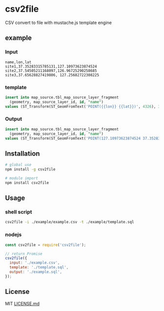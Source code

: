# csv2file
CSV convert to file with mustache.js template engine

## example
### Input
```
name,lon,lat
site1,37.35283315785131,127.10973623874524
site2,37.54505211168097,126.96725290258685
site3,37.65628827419806, 127.25682722308225
```
### template
```sql
insert into map_source.tbl_map_source_layer_fragment
  (geometry, map_source_layer_id, id, "name")
values (ST_Transform(ST_GeomFromText('POINT({{lon}} {{lat}})', 4326), 3857), 6, '', '{{name}}');
```

### Output
```sql
insert into map_source.tbl_map_source_layer_fragment
  (geometry, map_source_layer_id, id, "name")
values (ST_Transform(ST_GeomFromText('POINT(127.10973623874524 37.35283315785131)', 4326), 3857), 6, '', 'site1');
```

## Installation

```bash
# global use
npm install -g csv2file

# module import
npm install csv2file
```

## Usage

### shell script
```bash
csv2file -i ./example/example.csv -t ./example/template.sql
```

### nodejs
```javascript
const csv2file = require('csv2file');

// return Promise
csv2file({
  input: './example.csv',
  template: './template.sql',
  output: './example.sql',
});
```

## License

MIT [LICENSE.md](LICENSE.md)
